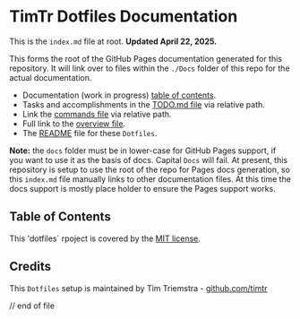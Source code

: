 # TimTr Dotfiles Documentation

This is the `index.md` file at root. **Updated April 22, 2025.**

This forms the root of the GitHub Pages documentation generated for this repository. It will link over to files within the `./Docs` folder of this repo for the actual documentation.

* Documentation (work in progress) [table of contents](Docs/index.html).
* Tasks and accomplishments in the [TODO.md file](Docs/todo.html) via relative path.
* Link the [commands file](Docs/commands.html) via relative path.
* Full link to the [overview file](Docs/overview.html).
* The [README](readme.md) file for these `Dotfiles`.


**Note:**  the `docs` folder must be in lower-case for GitHub Pages support, if you want to use it as the basis of docs. Capital `Docs` will fail. At present, this repository is setup to use the root of the repo for Pages docs generation, so this `index.md` file manually links to other documentation files. At this time the docs support is mostly place holder to ensure the Pages support works.


## Table of Contents

This 'dotfiles` rpoject is covered by the [MIT license](license.md).


## Credits

This `Dotfiles` setup is maintained by Tim Triemstra - [github.com/timtr](https://github.com/timtr)


// end of file
